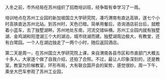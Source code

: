 入冬之前，市外经局在苏州组织了招商培训班，经争取有幸学习了一周。

培训地点在苏州工业园的新加坡国立大学研究院，凑巧渭南有直达高铁，遂七个小时高铁直达苏州北站。到苏州时，天色已暗。简单用餐后，咨询酒店前台后，就瞪着小蓝车，去了独墅湖畔。苏州地处东南，河流交错纵横。苏州工业园内就有独墅湖、金鸡湖和阳澄湖三个大的湖泊，城市绕湖而建。独墅湖周边极大，有教堂，还有白鹭园。一个人在湖边独走了一两个小时，随后返回酒店。

第二天是周一，在苏州国立大学研究院上课，来自渭南各县市区和市直部门大概五十多人，大家逐个做了自我介绍，还拍了合照。不过，最让人印象深刻的，还是教室。教室为阶梯教室，环形布局，大有联合国开会的架势，感觉很妙。周一下午，乘坐大巴车参观了苏州工业园，


